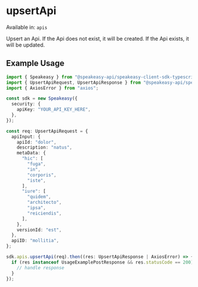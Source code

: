 # upsertApi
Available in: `apis`

Upsert an Api. If the Api does not exist, it will be created.
If the Api exists, it will be updated.

## Example Usage
```typescript
import { Speakeasy } from "@speakeasy-api/speakeasy-client-sdk-typescript";
import { UpsertApiRequest, UpsertApiResponse } from "@speakeasy-api/speakeasy-client-sdk-typescript/dist/sdk/models/operations";
import { AxiosError } from "axios";

const sdk = new Speakeasy({
  security: {
    apiKey: "YOUR_API_KEY_HERE",
  },
});

const req: UpsertApiRequest = {
  apiInput: {
    apiId: "dolor",
    description: "natus",
    metaData: {
      "hic": [
        "fuga",
        "in",
        "corporis",
        "iste",
      ],
      "iure": [
        "quidem",
        "architecto",
        "ipsa",
        "reiciendis",
      ],
    },
    versionId: "est",
  },
  apiID: "mollitia",
};

sdk.apis.upsertApi(req).then((res: UpsertApiResponse | AxiosError) => {
  if (res instanceof UsageExamplePostResponse && res.statusCode == 200) {
    // handle response
  }
});
```